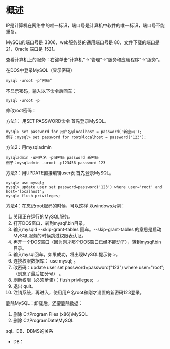 # 概述

IP是计算机在网络中的唯一标识，端口号是计算机中软件的唯一标识，端口号不能重复。

MySQL的端口号是 3306，web服务器的通用端口号是 80，文件下载的端口是 21，Oracle 端口是 1521。

查看计算机上的服务：右键单击”计算机“->”管理“->”服务和应用程序“->”服务“。

在DOS中登录MySQL（显示密码）

```
mysql -uroot -p“密码”
```

不显示密码，输入以下命令后回车：

```
mysql -uroot -p
```

修改root密码：

方法1： 用SET PASSWORD命令 
首先登录MySQL。 

```
mysql> set password for 用户名@localhost = password('新密码'); 
例子：mysql> set password for root@localhost = password('123'); 
```

方法2：用mysqladmin 
```
mysqladmin -u用户名 -p旧密码 password 新密码 
例子：mysqladmin -uroot -p123456 password 123 
```

方法3：用UPDATE直接编辑user表 
首先登录MySQL。 

```
mysql> use mysql; 
mysql> update user set password=password('123') where user='root' and host='localhost'; 
mysql> flush privileges; 
```

方法4：在忘记root密码的时候，可以这样 
以windows为例： 

1. 关闭正在运行的MySQL服务。 
2. 打开DOS窗口，转到mysql\bin目录。 
3. 输入mysqld --skip-grant-tables 回车。--skip-grant-tables 的意思是启动MySQL服务的时候跳过权限表认证。 
4. 再开一个DOS窗口（因为刚才那个DOS窗口已经不能动了），转到mysql\bin目录。 
5. 输入mysql回车，如果成功，将出现MySQL提示符 >。 
6. 连接权限数据库： use mysql; 。 
6. 改密码：update user set password=password("123") where user="root";（别忘了最后加分号） 。 
7. 刷新权限（必须步骤）：flush privileges;　。 
8. 退出 quit。 
9. 注销系统，再进入，使用用户名root和刚才设置的新密码123登录。

删除MySQL：卸载后，还要删除数据：

1. 删除 C:\Program Files (x86)\MySQL
2. 删除 C:\ProgramData\MySQL

sql、DB、DBMS的关系

+ DB：